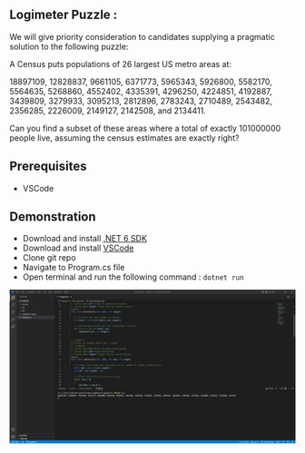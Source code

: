 ## Logimeter Puzzle : 

We will give priority consideration to candidates supplying a pragmatic solution to the following puzzle:
 
A Census puts populations of 26 largest US metro areas at:
 
18897109, 12828837, 9661105, 6371773, 5965343, 5926800, 5582170, 5564635, 5268860, 4552402, 4335391, 4296250, 4224851, 4192887, 3439809, 3279933, 3095213, 2812896, 2783243, 2710489, 2543482, 2356285, 2226009, 2149127, 2142508, and 2134411.
 
Can you find a subset of these areas where a total of exactly 101000000 people live, assuming the census estimates are exactly right?

## Prerequisites

- VSCode

## Demonstration

- Download and install [.NET 6 SDK](https://dotnet.microsoft.com/en-us/download/dotnet/6.0)
- Download and install [VSCode](https://code.visualstudio.com/download)
- Clone git repo
- Navigate to Program.cs file
- Open terminal and run the following command : `dotnet run`

![My Image](Logimeter/logimeter_puzzle.jpg)
